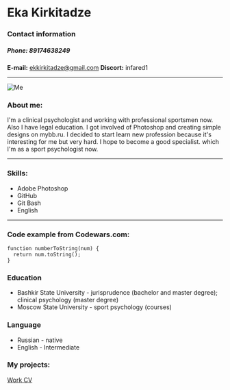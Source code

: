 # **Eka Kirkitadze**
### Contact information
##### **Phone:** 89174638249
**E-mail:** ekkirkitadze@gmail.com
**Discort:** infared1
****
![Me]("/images/photo.png")
### About me:

I'm a clinical psychologist and working with professional sportsmen now. Also I have legal education. I got involved of Photoshop and creating simple designs on mybb.ru.
I decided to start learn new profession because it's interesting for me but very hard. I hope to become a good specialist. which I'm as a sport psychologist now. 
****
### Skills:
+ Adobe Photoshop
+ GitHub
+ Git Bash
+ English
****
### Code example from Codewars.com:
```
function numberToString(num) {
  return num.toString();
}
```
### Education
+ Bashkir State University - jurisprudence (bachelor and master degree); clinical psychology (master degree)
+ Moscow State University - sport psychology (courses)
### Language
* Russian - native
* English - Intermediate
### My projects:
[Work CV](https://github.com/Infared1/rsschool-cv/gh-pages "CV")


